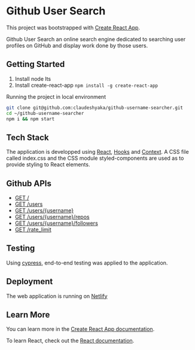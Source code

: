 # Github User Search

This project was bootstrapped with [Create React App](https://github.com/facebook/create-react-app).

Github User Search an online search engine 
dedicated to searching user profiles on GitHub and 
display work done by those users.

## Getting Started

1. Install node lts
2. Install create-react-app `npm install -g create-react-app`

Running the project in local environment
```bash
git clone git@github.com:claudeshyaka/github-username-searcher.git
cd ~/github-username-searcher
npm i && npm start
```

## Tech Stack

The application is developped using [React](https://reactjs.org/), [Hooks](https://reactjs.org/docs/hooks-intro.html) and [Context](https://reactjs.org/docs/context.html).
A CSS file called index.css and the CSS module styled-components are used as to provide styling to React elements.

## Github APIs

- [GET /](https://api.github.com)
- [GET /users](https://api.github.com/users)
- [GET /users/{username}](https://api.github.com/users/claudeshyaka)
- [GET /users/{username}/repos](https://api.github.com/users/claudeshyaka/repos?per_page=50)
- [GET /users/{username}/followers](https://api.github.com/users/claudeshyaka/followers)
- [GET /rate_limit](https://api.github.com/rate_limit)

## Testing

Using [cypress](https://www.cypress.io/), end-to-end testing was applied to the application.

## Deployment

The web application is running on [Netlify](https://www.netlify.com/)

## Learn More

You can learn more in the [Create React App documentation](https://facebook.github.io/create-react-app/docs/getting-started).

To learn React, check out the [React documentation](https://reactjs.org/).



